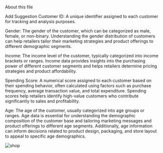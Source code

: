 About this file

Add Suggestion
Customer ID: A unique identifier assigned to each customer for tracking and analysis purposes.

Gender: The gender of the customer, which can be categorized as male, female, or non-binary.
Understanding the gender distribution of customers can help retailers tailor their marketing strategies 
and product offerings to different demographic segments.

Income: The income level of the customer, typically categorized into income brackets or ranges. Income 
data provides insights into the purchasing power of different customer segments and helps retailers determine
pricing strategies and product affordability.

Spending Score: A numerical score assigned to each customer based on their spending behavior, often calculated 
using factors such as purchase frequency, average transaction value, and total expenditure. Spending scores help
retailers identify high-value customers who contribute significantly to sales and profitability.

Age: The age of the customer, usually categorized into age groups or ranges. Age data is essential for understanding 
the demographic composition of the customer base and tailoring marketing messages and product offerings to different age segments. Additionally,
age information can inform decisions related to product design, packaging, and store layout to appeal to specific age demographics.



![shop](https://github.com/Lavan1999/100-Dataset-6---Shopping-Dataset-/assets/152668558/2698f120-abba-4687-8679-26d860c093d6)
